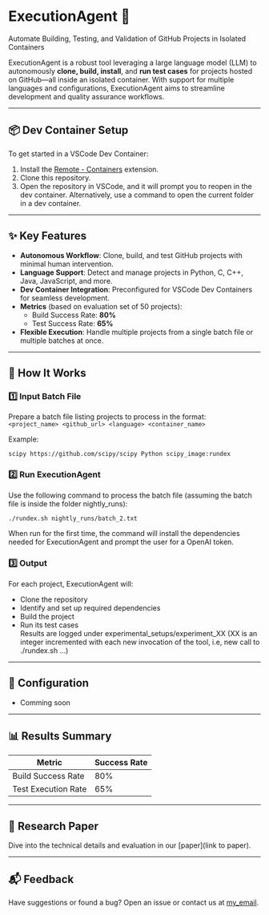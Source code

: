 # ExecutionAgent 🚀  
Automate Building, Testing, and Validation of GitHub Projects in Isolated Containers  

ExecutionAgent is a robust tool leveraging a large language model (LLM) to autonomously **clone, build, install**, and **run test cases** for projects hosted on GitHub—all inside an isolated container. With support for multiple languages and configurations, ExecutionAgent aims to streamline development and quality assurance workflows.  

---

## 📦 Dev Container Setup  
To get started in a VSCode Dev Container:  
1. Install the [Remote - Containers](https://code.visualstudio.com/docs/remote/containers) extension.  
2. Clone this repository.  
3. Open the repository in VSCode, and it will prompt you to reopen in the dev container. Alternatively, use a command to open the current folder in a dev container.
  

---

## ✨ Key Features  
- **Autonomous Workflow**: Clone, build, and test GitHub projects with minimal human intervention.  
- **Language Support**: Detect and manage projects in Python, C, C++, Java, JavaScript, and more.  
- **Dev Container Integration**: Preconfigured for VSCode Dev Containers for seamless development.  
- **Metrics** (based on evaluation set of 50 projects):  
  - Build Success Rate: **80%**  
  - Test Success Rate: **65%**  
- **Flexible Execution**: Handle multiple projects from a single batch file or multiple batches at once.  

---

## 🚀 How It Works  

### 1️⃣ Input Batch File  
Prepare a batch file listing projects to process in the format:  
`<project_name> <github_url> <language> <container_name>`  

Example:  
```plaintext
scipy https://github.com/scipy/scipy Python scipy_image:rundex
```

### 2️⃣ Run ExecutionAgent  
Use the following command to process the batch file (assuming the batch file is inside the folder nightly_runs):  
```bash
./rundex.sh nightly_runs/batch_2.txt
```  
When run for the first time, the command will install the dependencies needed for ExecutionAgent and prompt the user for a OpenAI token.

### 3️⃣ Output  
For each project, ExecutionAgent will:  
- Clone the repository  
- Identify and set up required dependencies  
- Build the project  
- Run its test cases  
Results are logged under experimental_setups/experiment_XX (XX is an integer incremented with each new invocation of the tool, i.e, new call to ./rundex.sh ...)  

---

## 🔧 Configuration  
- Comming soon

---

## 📊 Results Summary  

| **Metric**              | **Success Rate** |  
|--------------------------|------------------|  
| Build Success Rate       | 80%              |  
| Test Execution Rate      | 65%              |  

---

## 📜 Research Paper  
Dive into the technical details and evaluation in our [paper](link to paper).  

---

## 📬 Feedback  
Have suggestions or found a bug? Open an issue or contact us at [my_email](mailto:fi_bouzenia@esi.dz).  

